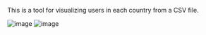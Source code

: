 This is a tool for visualizing users in each country from a CSV file.

![image](https://github.com/AkibaCloud/akibacloud.github.io/assets/24929259/a83fb957-bcd2-419d-8262-fc349feec2be)
![image](https://github.com/AkibaCloud/akibacloud.github.io/assets/24929259/fd088ffe-8616-4205-b993-31dc99427067)
